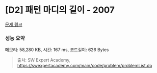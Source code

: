 # [D2] 패턴 마디의 길이 - 2007 

[문제 링크](https://swexpertacademy.com/main/code/problem/problemDetail.do?contestProbId=AV5P1kNKAl8DFAUq) 

### 성능 요약

메모리: 58,280 KB, 시간: 167 ms, 코드길이: 626 Bytes



> 출처: SW Expert Academy, https://swexpertacademy.com/main/code/problem/problemList.do